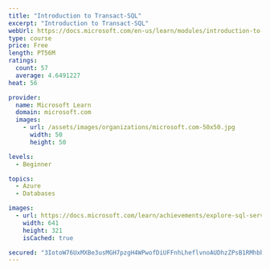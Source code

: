 ```yaml
---
title: "Introduction to Transact-SQL"
excerpt: "Introduction to Transact-SQL"
webUrl: https://docs.microsoft.com/en-us/learn/modules/introduction-to-transact-sql/
type: course
price: Free
length: PT56M
ratings:
  count: 57
  average: 4.6491227
heat: 56

provider:
  name: Microsoft Learn
  domain: microsoft.com
  images:
    - url: /assets/images/organizations/microsoft.com-50x50.jpg
      width: 50
      height: 50

levels:
  - Beginner

topics:
  - Azure
  - Databases

images:
  - url: https://docs.microsoft.com/learn/achievements/explore-sql-server-and-query-tools-social.png
    width: 641
    height: 321
    isCached: true

secured: "3IotoW76UxMXBe3usMGH7pzgH4WPwofDiUFFnhLheflvnoAUDhzZPsB1RMhbbqaPvX5d1w8fxywdZ04Qugm49F7mfpZ35bYWjOP/ZK//T+DY+WiNxXHyoPR0ACvLmMz6un3PePlqSrKhAHGNxzJ/59AGnPbYciPxr0xN0eOuJInk+z8Xu21oZIcwCctOldtcJ0U8hxQQhkBmrnDCVcJvPioS2AXcuH+UrewVEadItO3dOBRWZKadqqGNaC/UnHjpIdKYBtYi4Kxv+iRPf2hjGAoSMtSkd6BZAoqU7XdncsPSI41m2EJFIopQMcMyYORF5O54XQzsRgfWnHkfF9mP24KsfYo8h4e2jYYJqGvxvHJvucCR96l7U029c2mUdLRJVpvtdo2V/asebI7SNh7Qojd33VICdMSs07OHcDSrCiI=;wNrGIEEZsexBLkItC8zkIg=="
---
```


